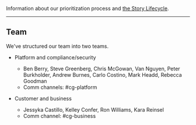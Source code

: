 <a name="definition-of-done"></a>
<a name="grooming"></a>
Information about our prioritization process and [the Story Lifecycle](StoryLifecycle.md).

---

## Team
We've structured our team into two teams.

- Platform and compliance/security
  - Ben Berry, Steve Greenberg, Chris McGowan, Van Nguyen, Peter Burkholder, Andrew Burnes, Carlo Costino, Mark Headd, Rebecca Goodman
  - Comm channels: #cg-platform

- Customer and business
  - Jessyka Castillo, Kelley Confer, Ron Williams, Kara Reinsel
  - Comm channel: #cg-business



